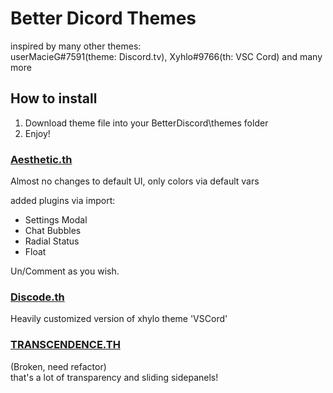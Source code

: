 # Better Dicord Themes

inspired by many other themes:  
userMacieG#7591(theme: Discord.tv), Xyhlo#9766(th: VSC Cord) and many more  

## How to install

1) Download theme file into your BetterDiscord\themes folder  
2) Enjoy!  

### [Aesthetic.th](/themes/aesth.theme.css)

Almost no changes to default UI, only colors via default vars  

added plugins via import:
- Settings Modal
- Chat Bubbles
- Radial Status
- Float

Un/Comment as you wish.

### [Discode.th](/themes/discode.theme.css)

Heavily customized version of xhylo theme 'VSCord'

### [TRANSCENDENCE.TH](/themes/transcendence.theme.css)

(Broken, need refactor)  
that's a lot of transparency and sliding sidepanels!  